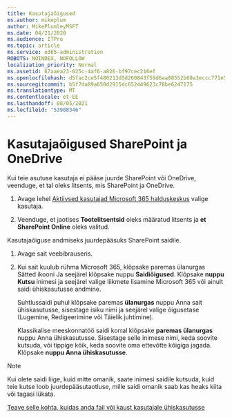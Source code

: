 ```yaml
---
title: Kasutajaõigused
ms.author: mikeplum
author: MikePlumleyMSFT
ms.date: 04/21/2020
ms.audience: ITPro
ms.topic: article
ms.service: o365-administration
ROBOTS: NOINDEX, NOFOLLOW
localization_priority: Normal
ms.assetid: 67aaea23-025c-4af6-a826-bf97cec216ef
ms.openlocfilehash: d5fac2ce5f480213d5d260843f59d6aa08552b60a3eccc771e5eb3f7aa814b66
ms.sourcegitcommit: b5f7da89a650d2915dc652449623c78be6247175
ms.translationtype: MT
ms.contentlocale: et-EE
ms.lasthandoff: 08/05/2021
ms.locfileid: "53908346"
---
```

# <a name="user-permissions-in-sharepoint-and-onedrive"></a>Kasutajaõigused SharePoint ja OneDrive

Kui teie asutuse kasutaja ei pääse juurde SharePoint või OneDrive, veenduge, et tal oleks litsents, mis SharePoint ja OneDrive. 
  
1. Avage lehel [Aktiivsed kasutajad Microsoft 365 halduskeskus](https://portal.office.com/adminportal/home#/users) valige kasutaja. 
    
2. Veenduge, et jaotises **Tootelitsentsid** oleks määratud litsents ja **et SharePoint Online** oleks valitud. 
    
 Kasutajaõiguse andmiseks juurdepääsuks SharePoint saidile. 
  
1. Avage sait veebibrauseris.
    
2. Kui sait kuulub rühma Microsoft 365, klõpsake paremas ülanurgas Sätted ikooni Ja seejärel klõpsake nuppu **Saidiõigused**. Klõpsake **nuppu Kutsu** inimesi ja seejärel valige liikmete lisamine Microsoft 365 või ainult saidi ühiskasutusse andmine. 
    
    Suhtlussaidi puhul klõpsake paremas **ülanurgas** nuppu Anna sait ühiskasutusse, sisestage isiku nimi ja seejärel valige õigusetase (Lugemine, Redigeerimine või Täielik juhtimine). 
    
    Klassikalise meeskonnatöö saidi korral klõpsake **paremas ülanurgas** nuppu Anna ühiskasutusse. Sisestage selle inimese nimi, keda soovite kutsuda, või tippige kõik, keda soovite oma ettevõtte kõigiga jagada. Klõpsake **nuppu Anna ühiskasutusse**.
    
> [!NOTE]
> Kui olete saidi liige, kuid mitte omanik, saate inimesi saidile kutsuda, kuid teie kutse loob juurdepääsutaotluse, mille saidi omanik saab kas heaks kiita või tagasi lükata. 
  
[Teave selle kohta, kuidas anda fail või kaust kasutajale ühiskasutusse](https://go.microsoft.com/fwlink/?linkid=533408)
  

